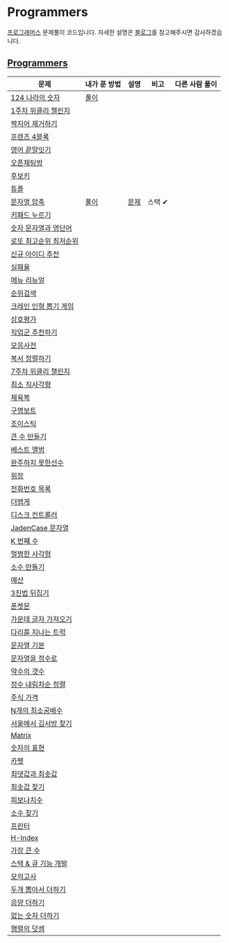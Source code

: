 # Programmers

[프로그래머스](https://programmers.co.kr/learn/challenges) 문제풀이 코드입니다.
 자세한 설명은 [블로그](https://velog.io/@letgodchan0/series/%ED%94%84%EB%A1%9C%EA%B7%B8%EB%9E%98%EB%A8%B8%EC%8A%A4)를 참고해주시면 감사하겠습니다.

## [Programmers](https://programmers.co.kr/learn/challenges)



| 문제                                                         | 내가 푼 방법                                                 | 설명                                         | 비고   | 다른 사람 풀이 |
| ------------------------------------------------------------ | ------------------------------------------------------------ | -------------------------------------------- | ------ | -------------- |
| [124 나라의 숫자](https://programmers.co.kr/learn/courses/30/lessons/12899) | [풀이](https://github.com/letgodchan0/Programmers/blob/master/solution/124%EB%82%98%EB%9D%BC%EC%9D%98%20%EC%88%AB%EC%9E%90.ipynb) |                                              |        |                |
| [1주차 위클리 챌린지](https://programmers.co.kr/learn/courses/30/lessons/82612) |                                                              |                                              |        |                |
| [짝지어 제거하기](https://programmers.co.kr/learn/courses/30/lessons/12973) |                                                              |                                              |        |                |
| [프렌즈 4블록](https://programmers.co.kr/learn/courses/30/lessons/17679) |                                                              |                                              |        |                |
| [영어 끝말잇기](https://programmers.co.kr/learn/courses/30/lessons/12981) |                                                              |                                              |        |                |
| [오픈채팅방](https://programmers.co.kr/learn/courses/30/lessons/42888) |                                                              |                                              |        |                |
| [후보키](https://programmers.co.kr/learn/courses/30/lessons/42890) |                                                              |                                              |        |                |
| [튜플](https://programmers.co.kr/learn/courses/30/lessons/64065) |                                                              |                                              |        |                |
| [문자열 압축](https://programmers.co.kr/learn/courses/30/lessons/60057) | [풀이](./1010.py)                                            | [문제](https://www.acmicpc.net/problem/1010) | 스택 ✔ |                |
| [키패드 누르기](https://programmers.co.kr/learn/courses/30/lessons/67256) |                                                              |                                              |        |                |
| [숫자 문자열과 영단어](https://programmers.co.kr/learn/courses/30/lessons/81301?language=python3) |                                                              |                                              |        |                |
| [로또 최고순위 최저순위](https://programmers.co.kr/learn/challenges) |                                                              |                                              |        |                |
| [신규 아이디 추천](https://programmers.co.kr/learn/courses/30/lessons/72410) |                                                              |                                              |        |                |
| [실패율](https://programmers.co.kr/learn/courses/30/lessons/42889) |                                                              |                                              |        |                |
| [메뉴 리뉴얼](https://programmers.co.kr/learn/courses/30/lessons/72411) |                                                              |                                              |        |                |
| [순위검색](https://programmers.co.kr/learn/courses/30/lessons/72412) |                                                              |                                              |        |                |
| [크레인 인형 뽑기 게임](https://programmers.co.kr/learn/courses/30/lessons/64061) |                                                              |                                              |        |                |
| [상호평가](https://programmers.co.kr/learn/courses/30/lessons/83201) |                                                              |                                              |        |                |
| [직업군 추천하기](https://programmers.co.kr/learn/courses/30/lessons/84325) |                                                              |                                              |        |                |
| [모음사전](https://programmers.co.kr/learn/courses/30/lessons/84512) |                                                              |                                              |        |                |
| [복서 정렬하기](https://programmers.co.kr/learn/courses/30/lessons/85002) |                                                              |                                              |        |                |
| [7주차 위클리 챌린지](https://programmers.co.kr/learn/courses/30/lessons/86048) |                                                              |                                              |        |                |
| [최소 직사각형](https://programmers.co.kr/learn/courses/30/lessons/86491) |                                                              |                                              |        |                |
| [체육복](https://programmers.co.kr/learn/courses/30/lessons/42862) |                                                              |                                              |        |                |
| [구명보트](https://programmers.co.kr/learn/courses/30/lessons/42885) |                                                              |                                              |        |                |
| [조이스틱](https://programmers.co.kr/learn/courses/30/lessons/42860) |                                                              |                                              |        |                |
| [큰 수 만들기](https://programmers.co.kr/learn/courses/30/lessons/42883) |                                                              |                                              |        |                |
| [베스트 앨범](https://programmers.co.kr/learn/courses/30/lessons/42579) |                                                              |                                              |        |                |
| [완주하지 못한선수](https://programmers.co.kr/learn/courses/30/lessons/42576) |                                                              |                                              |        |                |
| [위장](https://programmers.co.kr/learn/courses/30/lessons/42578) |                                                              |                                              |        |                |
| [전화번호 목록](https://programmers.co.kr/learn/courses/30/lessons/42577) |                                                              |                                              |        |                |
| [더맵게](https://programmers.co.kr/learn/courses/30/lessons/42626) |                                                              |                                              |        |                |
| [디스크 컨트롤러](https://programmers.co.kr/learn/courses/30/lessons/42627) |                                                              |                                              |        |                |
| [JadenCase 문자열](https://programmers.co.kr/learn/courses/30/lessons/12951) |                                                              |                                              |        |                |
| [K 번째 수](https://programmers.co.kr/learn/courses/30/lessons/42748) |                                                              |                                              |        |                |
| [멀쩡한 사각형](https://programmers.co.kr/learn/courses/30/lessons/62048) |                                                              |                                              |        |                |
| [소수 만들기](https://programmers.co.kr/learn/courses/30/lessons/12977) |                                                              |                                              |        |                |
| [예산](https://programmers.co.kr/learn/courses/30/lessons/12982) |                                                              |                                              |        |                |
| [3진법 뒤집기](https://programmers.co.kr/learn/courses/30/lessons/68935) |                                                              |                                              |        |                |
| [폰켓몬](https://programmers.co.kr/learn/courses/30/lessons/1845) |                                                              |                                              |        |                |
| [가운데 글자 가져오기](https://programmers.co.kr/learn/courses/30/lessons/12903) |                                                              |                                              |        |                |
| [다리를 지나는 트럭](https://programmers.co.kr/learn/courses/30/lessons/42583) |                                                              |                                              |        |                |
| [문자열 기본](https://programmers.co.kr/learn/courses/30/lessons/12917) |                                                              |                                              |        |                |
| [문자열을 정수로](https://programmers.co.kr/learn/courses/30/lessons/12925) |                                                              |                                              |        |                |
| [약수의 갯수](https://programmers.co.kr/learn/courses/30/lessons/77884) |                                                              |                                              |        |                |
| [정수 내림차순 정렬](https://programmers.co.kr/learn/courses/30/lessons/12933) |                                                              |                                              |        |                |
| [주식 가격](https://programmers.co.kr/learn/courses/30/lessons/42584) |                                                              |                                              |        |                |
| [N개의 최소공배수](https://programmers.co.kr/learn/courses/30/lessons/12953) |                                                              |                                              |        |                |
| [서울에서 김서방 찾기](https://programmers.co.kr/learn/courses/30/lessons/12919) |                                                              |                                              |        |                |
| [Matrix](https://programmers.co.kr/learn/courses/30/lessons/12949) |                                                              |                                              |        |                |
| [숫자의 표현](https://programmers.co.kr/learn/courses/30/lessons/12924) |                                                              |                                              |        |                |
| [카펫](https://programmers.co.kr/learn/courses/30/lessons/42842) |                                                              |                                              |        |                |
| [최댓값과 최솟값](https://programmers.co.kr/learn/courses/30/lessons/12939) |                                                              |                                              |        |                |
| [최솟값 찾기](https://programmers.co.kr/learn/courses/30/lessons/12941) |                                                              |                                              |        |                |
| [피보나치수](https://programmers.co.kr/learn/courses/30/lessons/12945) |                                                              |                                              |        |                |
| [소수 찾기](https://programmers.co.kr/learn/courses/30/lessons/42839) |                                                              |                                              |        |                |
| [프린터](https://programmers.co.kr/learn/courses/30/lessons/42587) |                                                              |                                              |        |                |
| [H-Index](https://programmers.co.kr/learn/courses/30/lessons/42747) |                                                              |                                              |        |                |
| [가장 큰 수](https://programmers.co.kr/learn/courses/30/lessons/42746) |                                                              |                                              |        |                |
| [스택 & 큐 기능 개발](https://programmers.co.kr/learn/courses/30/lessons/42586) |                                                              |                                              |        |                |
| [모의고사](https://programmers.co.kr/learn/courses/30/lessons/42840) |                                                              |                                              |        |                |
| [두개 뽑아서 더하기](https://programmers.co.kr/learn/courses/30/lessons/68644) |                                                              |                                              |        |                |
| [음양 더하기](https://programmers.co.kr/learn/courses/30/lessons/76501) |                                                              |                                              |        |                |
| [없는 숫자 더하기](https://programmers.co.kr/learn/courses/30/lessons/86051) |                                                              |                                              |        |                |
| [행렬의 덧셈](https://programmers.co.kr/learn/courses/30/lessons/12950) |                                                              |                                              |        |                |

